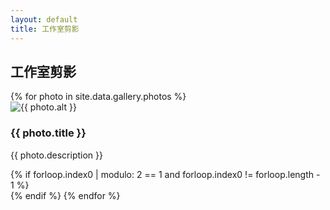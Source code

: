 ```yaml
---
layout: default
title: 工作室剪影
---
```

<div class="gallery-container">
  <h2>工作室剪影</h2>
  <div class="gallery-row">
    {% for photo in site.data.gallery.photos %}
      <div class="gallery-column">
        <img src="{{ site.baseurl }}/assets/images/{{ photo.src }}" alt="{{ photo.alt }}">
        <h3>{{ photo.title }}</h3>
        <p>{{ photo.description }}</p>
      </div>
      {% if forloop.index0 | modulo: 2 == 1 and forloop.index0 != forloop.length - 1 %}
        </div><div class="gallery-row">
      {% endif %}
    {% endfor %}
  </div>
</div>